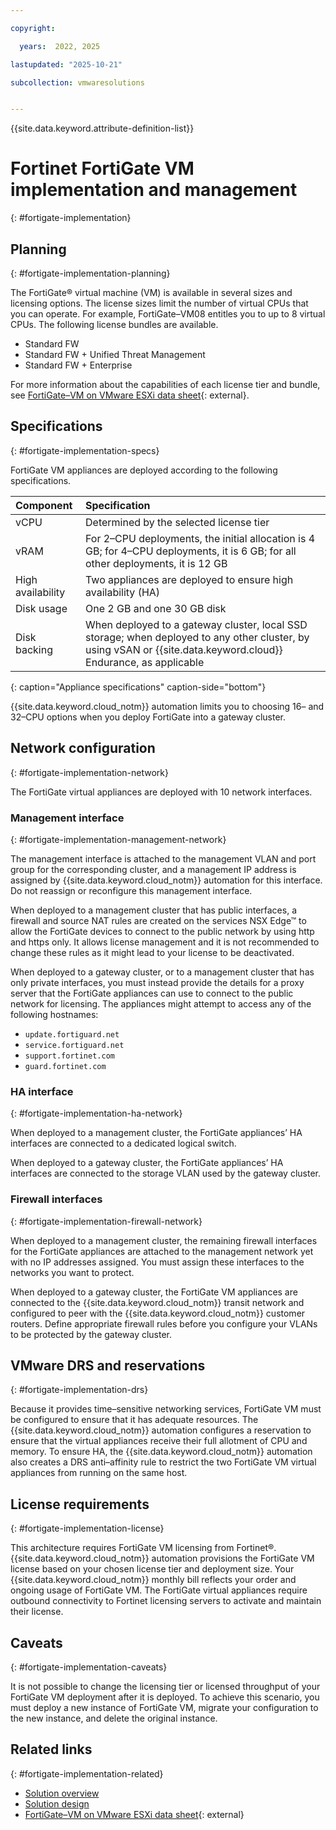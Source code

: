 ```yaml
---

copyright:

  years:  2022, 2025

lastupdated: "2025-10-21"

subcollection: vmwaresolutions


---
```


{{site.data.keyword.attribute-definition-list}}

# Fortinet FortiGate VM implementation and management
{: #fortigate-implementation}



## Planning
{: #fortigate-implementation-planning}

The FortiGate® virtual machine (VM) is available in several sizes and licensing options. The license sizes limit the number of virtual CPUs that you can operate. For example, FortiGate–VM08 entitles you to up to 8 virtual CPUs. The following license bundles are available.

* Standard FW
* Standard FW + Unified Threat Management
* Standard FW + Enterprise

For more information about the capabilities of each license tier and bundle, see [FortiGate–VM on VMware ESXi data sheet](https://www.fortinet.com/content/dam/fortinet/assets/data-sheets/FortiGate_VM_ESXi.pdf){: external}.

## Specifications
{: #fortigate-implementation-specs}

FortiGate VM appliances are deployed according to the following specifications.

| Component | Specification |
|:--------- |:------------- |
| vCPU      | Determined by the selected license tier |
| vRAM      | For 2–CPU deployments, the initial allocation is 4 GB; for 4–CPU deployments, it is 6 GB; for all other deployments, it is 12 GB |
| High availability | Two appliances are deployed to ensure high availability (HA) |
| Disk usage | One 2 GB and one 30 GB disk |
| Disk backing | When deployed to a gateway cluster, local SSD storage; when deployed to any other cluster, by using vSAN or {{site.data.keyword.cloud}} Endurance, as applicable |
{: caption="Appliance specifications" caption-side="bottom"}

{{site.data.keyword.cloud_notm}} automation limits you to choosing 16– and 32–CPU options when you deploy FortiGate into a gateway cluster.

## Network configuration
{: #fortigate-implementation-network}

The FortiGate virtual appliances are deployed with 10 network interfaces.

### Management interface
{: #fortigate-implementation-management-network}

The management interface is attached to the management VLAN and port group for the corresponding cluster, and a management IP address is assigned by {{site.data.keyword.cloud_notm}} automation for this interface. Do not reassign or reconfigure this management interface.

When deployed to a management cluster that has public interfaces, a firewall and source NAT rules are created on the services NSX Edge™ to allow the FortiGate devices to connect to the public network by using http and https only. It allows license management and it is not recommended to change these rules as it might lead to your license to be deactivated.

When deployed to a gateway cluster, or to a management cluster that has only private interfaces, you must instead provide the details for a proxy server that the FortiGate appliances can use to connect to the public network for licensing. The appliances might attempt to access any of the following hostnames:

* `update.fortiguard.net`
* `service.fortiguard.net`
* `support.fortinet.com`
* `guard.fortinet.com`

### HA interface
{: #fortigate-implementation-ha-network}

When deployed to a management cluster, the FortiGate appliances’ HA interfaces are connected to a dedicated logical switch.

When deployed to a gateway cluster, the FortiGate appliances’ HA interfaces are connected to the storage VLAN used by the gateway cluster.

### Firewall interfaces
{: #fortigate-implementation-firewall-network}

When deployed to a management cluster, the remaining firewall interfaces for the FortiGate appliances are attached to the management network yet with no IP addresses assigned. You must assign these interfaces to the networks you want to protect.

When deployed to a gateway cluster, the FortiGate VM appliances are connected to the {{site.data.keyword.cloud_notm}} transit network and configured to peer with the {{site.data.keyword.cloud_notm}} customer routers. Define appropriate firewall rules before you configure your VLANs to be protected by the gateway cluster.

## VMware DRS and reservations
{: #fortigate-implementation-drs}

Because it provides time–sensitive networking services, FortiGate VM must be configured to ensure that it has adequate resources. The {{site.data.keyword.cloud_notm}} automation configures a reservation to ensure that the virtual appliances receive their full allotment of CPU and memory. To ensure HA, the {{site.data.keyword.cloud_notm}} automation also creates a DRS anti–affinity rule to restrict the two FortiGate VM virtual appliances from running on the same host.

## License requirements
{: #fortigate-implementation-license}

This architecture requires FortiGate VM licensing from Fortinet®. {{site.data.keyword.cloud_notm}} automation provisions the FortiGate VM license based on your chosen license tier and deployment size. Your {{site.data.keyword.cloud_notm}} monthly bill reflects your order and ongoing usage of FortiGate VM. The FortiGate virtual appliances require outbound connectivity to Fortinet licensing servers to activate and maintain their license.

## Caveats
{: #fortigate-implementation-caveats}

It is not possible to change the licensing tier or licensed throughput of your FortiGate VM deployment after it is deployed. To achieve this scenario, you must deploy a new instance of FortiGate VM, migrate your configuration to the new instance, and delete the original instance.

## Related links
{: #fortigate-implementation-related}

* [Solution overview](/docs/vmwaresolutions?topic=vmwaresolutions-fortigate-overview)
* [Solution design](/docs/vmwaresolutions?topic=vmwaresolutions-fortigate-design)
* [FortiGate–VM on VMware ESXi data sheet](https://www.fortinet.com/content/dam/fortinet/assets/data-sheets/FortiGate_VM_ESXi.pdf){: external}
